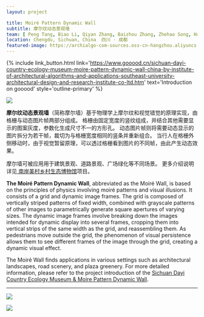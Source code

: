 ```yaml
---
layout: project

title: Moiré Pattern Dynamic Wall
subtitle: 摩尔纹动态景观墙
team: [ Peng Tang, Biao Li, Qiyan Zhang, Baizhou Zhang, Zhehao Song, Haodong Wu, Zhenyu Hu ]
location: Chengdu, Sichuan, China  四川 · 成都
featured-image: https://archialgo-com-sources.oss-cn-hangzhou.aliyuncs.com/images/202406131522206.png
---
```


{% include link_button.html link='https://www.gooood.cn/sichuan-dayi-country-ecology-museum-moire-pattern-dynamic-wall-china-by-institute-of-architectural-algorithms-and-applications-southeast-university-architectural-design-and-research-institute-co-ltd.htm' text='Introduction on gooood' style='outline-primary' %}

![](https://oss.gooood.cn/uploads/2020/12/016-Sichuan-Dayi-Country-Ecology-Museum-Moire-Pattern-Dynamic-Wall-China-by-Institute-of-Architectural-Algorithms-and-Applications-Southeast-University-Architectural-Design-and-Research-Institute-Co-Ltd-960x640.jpg)

**摩尔纹动态景观墙**（简称摩尔墙）基于物理学上摩尔纹和视觉错觉的原理实现，由格栅与动态图片帧两部分组成。
格栅由固定宽度的竖纹组成，并结合其他需要显示的图案灰度，参数化生成尺寸不一的方形孔。
动态图片帧则将需要动态显示的图片拆分为若干帧，裁切为与格栅宽度相同的竖条并重新组合。
当行人在格栅外侧移动时，由于视觉暂留原理，可以透过格栅看到图片的不同帧，由此产生动态效果。

摩尔墙可被应用用于建筑景观、道路景观、广场绿化等不同场景。
更多介绍说明详见<a href="https://www.gooood.cn/sichuan-dayi-country-ecology-museum-moire-pattern-dynamic-wall-china-by-institute-of-architectural-algorithms-and-applications-southeast-university-architectural-design-and-research-institute-co-ltd.htm" target="_blank">
南岸美村乡村生态博物馆</a>项目。

**The Moiré Pattern Dynamic Wall**, abbreviated as the Moiré Wall, is based on the principles of physics involving moiré
patterns and visual illusions. It consists of a grid and dynamic image frames.
The grid is composed of vertically striped patterns of fixed width, combined with grayscale patterns of other images to
parametrically generate square apertures of varying sizes.
The dynamic image frames involve breaking down the images intended for dynamic display into several frames, cropping
them into vertical strips of the same width as the grid, and reassembling them.
As pedestrians move outside the grid, the phenomenon of visual persistence allows them to see different frames of the
image through the grid, creating a dynamic visual effect.

The Moiré Wall finds applications in various settings such as architectural landscapes, road scenery, and plaza
greenery. For more detailed information, please refer to the project introduction of
the <a href="https://www.gooood.cn/sichuan-dayi-country-ecology-museum-moire-pattern-dynamic-wall-china-by-institute-of-architectural-algorithms-and-applications-southeast-university-architectural-design-and-research-institute-co-ltd.htm" target="_blank">
Sichuan Dayi Country Ecology Museum & Moire Pattern Dynamic Wall</a>.

---

![](https://oss.gooood.cn/uploads/2020/12/011-Sichuan-Dayi-Country-Ecology-Museum-Moire-Pattern-Dynamic-Wall-China-by-Institute-of-Architectural-Algorithms-and-Applications-Southeast-University-Architectural-Design-and-Research-Institute-Co-Ltd.gif)

![](https://archialgo-com-sources.oss-cn-hangzhou.aliyuncs.com/images/202406131522206.png)
